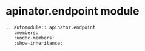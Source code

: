 # apinator.endpoint module

```{eval-rst}
.. automodule:: apinator.endpoint
   :members:
   :undoc-members:
   :show-inheritance:
```
